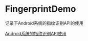 # FingerprintDemo

记录下Android系统的指纹识别API的使用

[Android系统的指纹识别API使用](http://www.muliba.net/android/2019/03/27/Android系统的指纹识别API使用.html)
